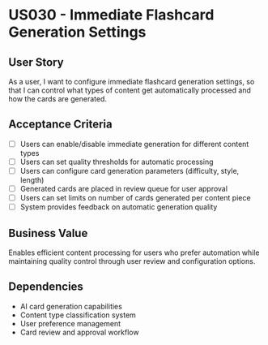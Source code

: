 # US030 - Immediate Flashcard Generation Settings

## User Story

As a user, I want to configure immediate flashcard generation settings, so that I can control what types of content get automatically processed and how the cards are generated.

## Acceptance Criteria

- [ ] Users can enable/disable immediate generation for different content types
- [ ] Users can set quality thresholds for automatic processing
- [ ] Users can configure card generation parameters (difficulty, style, length)
- [ ] Generated cards are placed in review queue for user approval
- [ ] Users can set limits on number of cards generated per content piece
- [ ] System provides feedback on automatic generation quality

## Business Value

Enables efficient content processing for users who prefer automation while maintaining quality control through user review and configuration options.

## Dependencies

- AI card generation capabilities
- Content type classification system
- User preference management
- Card review and approval workflow
